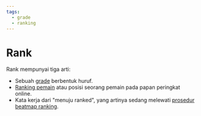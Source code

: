 ```yaml
---
tags:
  - grade
  - ranking
---
```


# Rank

Rank mempunyai tiga arti:

- Sebuah [grade](/wiki/Grade) berbentuk huruf.
- [Ranking pemain](/wiki/Ranking) atau posisi seorang pemain pada papan peringkat online.
- Kata kerja dari "menuju ranked", yang artinya sedang melewati [prosedur beatmap ranking](/wiki/Beatmap_ranking_procedure).
